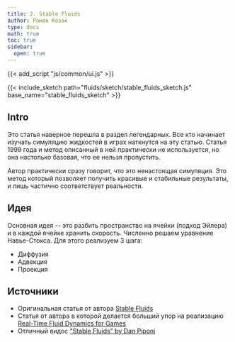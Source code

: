 ```yaml
---
title: 2. Stable Fluids
author: Роман Козак
type: docs
math: true
toc: true
sidebar:
  open: true
---
```

{{< add_script "js/common/ui.js" >}}


{{< include_sketch path="fluids/sketch/stable_fluids_sketch.js" base_name="stable_fluids_sketch" >}}

## Intro

Это статья наверное перешла в раздел легендарных. Все кто начинает изучать симуляцию жидкостей в играх наткнутся на эту статью. 
Статья 1999 года и метод описанный в ней практически не используется, но она настолько базовая, что ее нельзя пропустить.

Автор практически сразу говорит, что это ненастоящая симуляция. Это метод который позволяет получить красивые и стабильные результаты, и лишь частично соответствует реальности.

## Идея



Основная идея -- это разбить пространство на ячейки (подход Эйлера) и в каждой ячейке хранить скорость. 
Численно решаем уравнение Навье-Стокса.
Для этого реализуем 3 шага:
- Диффузия
- Адвекция
- Проекция





## Источники
- Оригинальная статья от автора [Stable Fluids](https://pages.cs.wisc.edu/~chaol/data/cs777/stam-stable_fluids.pdf)
- Статья от автора в которой делается больший упор на реализацию [Real-Time Fluid Dynamics for Games](http://graphics.cs.cmu.edu/nsp/course/15-464/Fall09/papers/StamFluidforGames.pdf)
- Отличный видос ["Stable Fluids" by Dan Piponi](https://www.youtube.com/watch?v=766obijdpuU)
